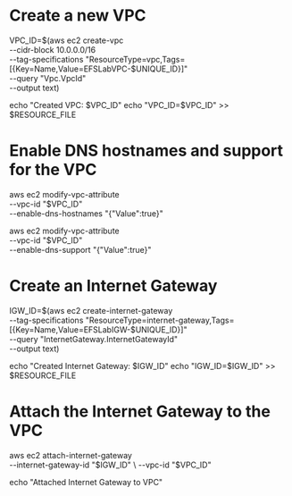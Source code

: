 # Create a new VPC
VPC_ID=$(aws ec2 create-vpc \
  --cidr-block 10.0.0.0/16 \
  --tag-specifications "ResourceType=vpc,Tags=[{Key=Name,Value=EFSLabVPC-$UNIQUE_ID}]" \
  --query "Vpc.VpcId" \
  --output text)

echo "Created VPC: $VPC_ID"
echo "VPC_ID=$VPC_ID" >> $RESOURCE_FILE

# Enable DNS hostnames and support for the VPC
aws ec2 modify-vpc-attribute \
  --vpc-id "$VPC_ID" \
  --enable-dns-hostnames "{\"Value\":true}"

aws ec2 modify-vpc-attribute \
  --vpc-id "$VPC_ID" \
  --enable-dns-support "{\"Value\":true}"

# Create an Internet Gateway
IGW_ID=$(aws ec2 create-internet-gateway \
  --tag-specifications "ResourceType=internet-gateway,Tags=[{Key=Name,Value=EFSLabIGW-$UNIQUE_ID}]" \
  --query "InternetGateway.InternetGatewayId" \
  --output text)

echo "Created Internet Gateway: $IGW_ID"
echo "IGW_ID=$IGW_ID" >> $RESOURCE_FILE

# Attach the Internet Gateway to the VPC
aws ec2 attach-internet-gateway \
  --internet-gateway-id "$IGW_ID" \
  --vpc-id "$VPC_ID"

echo "Attached Internet Gateway to VPC"
